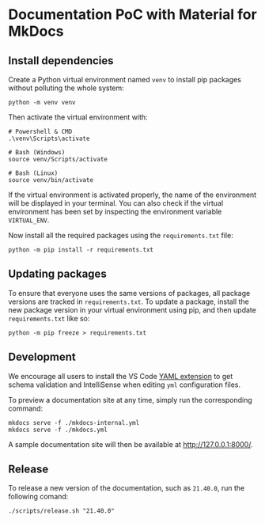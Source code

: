 # Documentation PoC with Material for MkDocs

## Install dependencies

Create a Python virtual environment named `venv` to install pip packages without polluting the whole system:

```shell
python -m venv venv
```

Then activate the virtual environment with:

```shell
# Powershell & CMD
.\venv\Scripts\activate

# Bash (Windows)
source venv/Scripts/activate

# Bash (Linux)
source venv/bin/activate
```

If the virtual environment is activated properly, the name of the environment will be displayed in your terminal.
You can also check if the virtual environment has been set by inspecting the environment variable `VIRTUAL_ENV`.

Now install all the required packages using the `requirements.txt` file:

```shell
python -m pip install -r requirements.txt
```

## Updating packages

To ensure that everyone uses the same versions of packages, all package versions are tracked in `requirements.txt`.
To update a package, install the new package version in your virtual environment using pip, and then update `requirements.txt` like so:

```shell
python -m pip freeze > requirements.txt
```

## Development

We encourage all users to install the VS Code [YAML extension](https://marketplace.visualstudio.com/items?itemName=redhat.vscode-yaml) to get schema validation and IntelliSense when editing `yml` configuration files.

To preview a documentation site at any time, simply run the corresponding command:

```shell
mkdocs serve -f ./mkdocs-internal.yml
mkdocs serve -f ./mkdocs.yml
```

A sample documentation site will then be available at <http://127.0.0.1:8000/>.

## Release

To release a new version of the documentation, such as `21.40.0`, run the following comand:

```shell
./scripts/release.sh "21.40.0"
```
